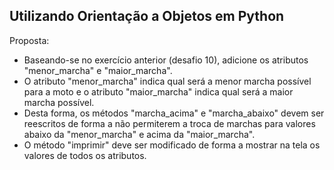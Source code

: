 ## Utilizando Orientação a Objetos em Python

Proposta:
- Baseando-se no exercício anterior (desafio 10), adicione os atributos "menor_marcha" e "maior_marcha".
- O atributo "menor_marcha" indica qual será a menor marcha possível para a moto e o atributo "maior_marcha" indica qual será a maior
marcha possível.
- Desta forma, os métodos "marcha_acima" e "marcha_abaixo" devem ser reescritos de forma a não permiterem
a troca de marchas para valores abaixo da "menor_marcha" e acima da "maior_marcha".
- O método "imprimir" deve ser modificado de forma a mostrar na tela os valores de todos os atributos.
